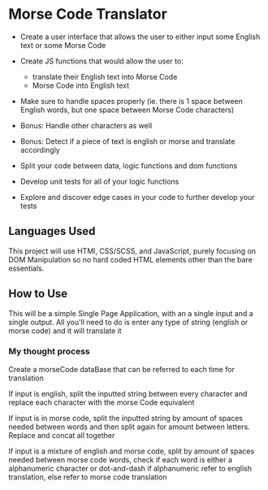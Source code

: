 # Morse Code Translator

-   Create a user interface that allows the user to either input some English text or some Morse Code
-   Create JS functions that would allow the user to:

    -   translate their English text into Morse Code
    -   Morse Code into English text

-   Make sure to handle spaces properly (ie. there is 1 space between English words, but one space between Morse Code characters)

-   Bonus: Handle other characters as well
-   Bonus: Detect if a piece of text is english or morse and translate accordingly

-   Split your code between data, logic functions and dom functions
-   Develop unit tests for all of your logic functions
-   Explore and discover edge cases in your code to further develop your tests

## Languages Used

This project will use HTMl, CSS/SCSS, and JavaScript, purely focusing on DOM Manipulation so no hard coded HTML elements other than the bare essentials.

## How to Use

This will be a simple Single Page Application, with an a single input and a single output.
All you'll need to do is enter any type of string (english or morse code) and it will translate it

### My thought process

Create a morseCode dataBase that can be referred to each time for translation

If input is english, split the inputted string between every character and replace each character with the morse Code equivalent

If input is in morse code, split the inputted string by amount of spaces needed between words and then split again for amount between letters. Replace and concat all together

If input is a mixture of english and morse code, split by amount of spaces needed between morse code words, check if each word is either a alphanumeric character or dot-and-dash if alphanumeric refer to english translation, else refer to morse code translation

